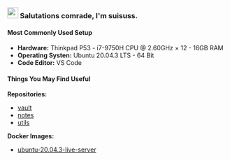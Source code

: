 ### <img src="https://media.giphy.com/media/hvRJCLFzcasrR4ia7z/giphy.gif" width="25px"> Salutations comrade, I'm suisuss.

#### Most Commonly Used Setup

- **Hardware:** Thinkpad P53 - i7-9750H CPU @ 2.60GHz × 12 - 16GB RAM
- **Operating Systen:** Ubuntu 20.04.3 LTS - 64 Bit
- **Code Editor:** VS Code

#### Things You May Find Useful

**Repositories:**
- [vault](https://github.com/suisuss/vault)
- [notes](https://github.com/suisuss/notes)
- [utils](https://github.com/suisuss/utils)

**Docker Images:**
- [ubuntu-20.04.3-live-server](https://hub.docker.com/r/suisuss/ubuntu-20.04.3-live-server)


